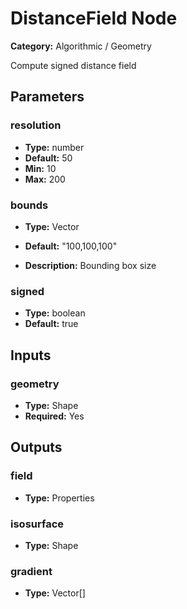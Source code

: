 
# DistanceField Node

**Category:** Algorithmic / Geometry

Compute signed distance field

## Parameters


### resolution
- **Type:** number
- **Default:** 50
- **Min:** 10
- **Max:** 200



### bounds
- **Type:** Vector
- **Default:** "100,100,100"


- **Description:** Bounding box size


### signed
- **Type:** boolean
- **Default:** true





## Inputs


### geometry
- **Type:** Shape
- **Required:** Yes



## Outputs


### field
- **Type:** Properties



### isosurface
- **Type:** Shape



### gradient
- **Type:** Vector[]




